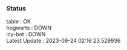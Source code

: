 ### Status


table : OK  
hogwarts : DOWN  
icy-bot : DOWN  
Latest Update : 2023-09-24 02:16:23.529936
